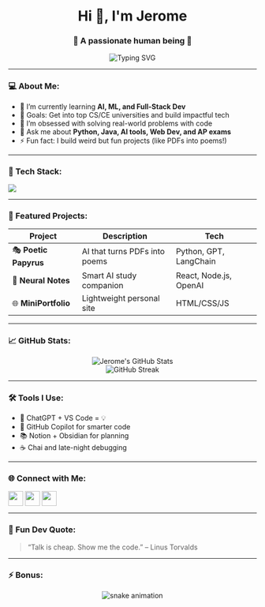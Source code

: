 <h1 align="center">Hi 👋, I'm Jerome</h1>
<h3 align="center">🚀 A passionate human being 🚀</h3>

<p align="center">
  <img src="https://readme-typing-svg.demolab.com?font=Fira+Code&weight=600&pause=1000&color=3DDC84&center=true&vCenter=true&width=435&lines=Full-stack+Developer+%7C+AI+Enthusiast+%7C+Open+Source+Lover;Passionate+about+coding+and+tech+%F0%9F%92%BB;Exploring+the+world+of+CS+one+line+at+a+time" alt="Typing SVG" />
</p>

---

### 💻 About Me:
- 🌱 I’m currently learning **AI, ML, and Full-Stack Dev**
- 🎯 Goals: Get into top CS/CE universities and build impactful tech
- 🧠 I’m obsessed with solving real-world problems with code
- 💬 Ask me about **Python, Java, AI tools, Web Dev, and AP exams**
- ⚡ Fun fact: I build weird but fun projects (like PDFs into poems!)

---

### 🧰 Tech Stack:
<p align="left">
  <img src="https://skillicons.dev/icons?i=python,java,js,html,css,react,nodejs,express,mongodb,git,github,vscode,figma,linux" />
</p>

---

### 🚀 Featured Projects:
| Project | Description | Tech |
|--------|-------------|------|
| 🎭 **Poetic Papyrus** | AI that turns PDFs into poems | Python, GPT, LangChain |
| 🧠 **Neural Notes** | Smart AI study companion | React, Node.js, OpenAI |
| 🌐 **MiniPortfolio** | Lightweight personal site | HTML/CSS/JS |

---

### 📈 GitHub Stats:
<p align="center">
  <img src="https://github-readme-stats.vercel.app/api?username=YOUR_USERNAME&show_icons=true&theme=tokyonight" alt="Jerome's GitHub Stats" />
  <br/>
  <img src="https://github-readme-streak-stats.herokuapp.com/?user=YOUR_USERNAME&theme=tokyonight" alt="GitHub Streak" />
</p>

---

### 🛠️ Tools I Use:
- 🤖 ChatGPT + VS Code = 💡
- 🔧 GitHub Copilot for smarter code
- 📚 Notion + Obsidian for planning
- ☕ Chai and late-night debugging

---

### 🌐 Connect with Me:
<p align="left">
  <a href="https://linkedin.com/in/YOUR-LINK" target="blank"><img align="center" src="https://skillicons.dev/icons?i=linkedin" height="30" /></a>
  <a href="mailto:YOUR_EMAIL@gmail.com" target="blank"><img align="center" src="https://img.shields.io/badge/Gmail-D14836?style=for-the-badge&logo=gmail&logoColor=white" height="30"/></a>
  <a href="https://twitter.com/YOUR_HANDLE" target="blank"><img align="center" src="https://skillicons.dev/icons?i=twitter" height="30" /></a>
</p>

---

### 🧩 Fun Dev Quote:
> “Talk is cheap. Show me the code.” – Linus Torvalds

---

### ⚡ Bonus:
<!-- Snake GitHub Contribution Graph -->
<p align="center">
  <img alt="snake animation" src="https://github.com/YOUR_USERNAME/YOUR_USERNAME/blob/output/github-contribution-grid-snake.svg" />
</p>
